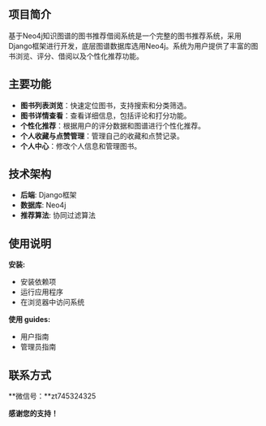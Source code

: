 ## 项目简介

基于Neo4j知识图谱的图书推荐借阅系统是一个完整的图书推荐系统，采用Django框架进行开发，底层图谱数据库选用Neo4j。系统为用户提供了丰富的图书浏览、评分、借阅以及个性化推荐功能。

## 主要功能

- **图书列表浏览**：快速定位图书，支持搜索和分类筛选。
- **图书详情查看**：查看详细信息，包括评论和打分功能。
- **个性化推荐**：根据用户的评分数据和图谱进行个性化推荐。
- **个人收藏与点赞管理**：管理自己的收藏和点赞记录。
- **个人中心**：修改个人信息和管理图书。


## 技术架构

- **后端**: Django框架
- **数据库**: Neo4j
- **推荐算法**: 协同过滤算法


## 使用说明

**安装:**

* 安装依赖项
* 运行应用程序
* 在浏览器中访问系统

**使用 guides:**

* 用户指南
* 管理员指南


## 联系方式

**微信号：**zt745324325

**感谢您的支持！**